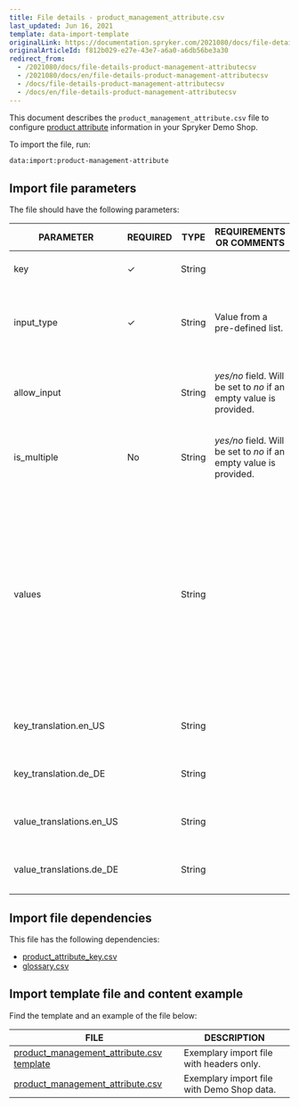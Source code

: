 ```yaml
---
title: File details - product_management_attribute.csv
last_updated: Jun 16, 2021
template: data-import-template
originalLink: https://documentation.spryker.com/2021080/docs/file-details-product-management-attributecsv
originalArticleId: f812b029-e27e-43e7-a6a0-a6db56be3a30
redirect_from:
  - /2021080/docs/file-details-product-management-attributecsv
  - /2021080/docs/en/file-details-product-management-attributecsv
  - /docs/file-details-product-management-attributecsv
  - /docs/en/file-details-product-management-attributecsv
---
```


This document describes the `product_management_attribute.csv` file to configure [product attribute](/docs/scos/user/features/product-feature-overview/product-feature-overview.html) information in your Spryker Demo Shop.

To import the file, run:

```bash
data:import:product-management-attribute
```

## Import file parameters

The file should have the following parameters:

| PARAMETER | REQUIRED | TYPE | REQUIREMENTS OR COMMENTS | DESCRIPTION |
| --- | --- | --- | --- | --- |
| key | &check; | String |   | Key identifier of the product attribute. |
| input_type | &check; | String | Value from a pre-defined list. | Input type of the product attribute, for example, text, number, select, etc. |
| allow_input |  | String |  *yes/no* field. Will be set to *no* if an empty value is provided. |Indicates if custom values can be entered in this product attribute.  |
| is_multiple | No | String | *yes/no* field. Will be set to *no* if an empty value is provided. |Indicates if the attribute can have multiple values.  |
| values |  | String |  | Selectable values. Field *values* is a string defining possible attribute values, separated by commas. For example, "16 GB, 32 GB, 64 GB, 128 GB" means that attribute can accept values "16 GB", "32 GB", "64 GB", "128 GB". |
| key_translation.en_US |  | String |  | Translation attribute key to the locale US language. |
| key_translation.de_DE |  | String |  | Translation attribute key to the locale DE language. |
| value_translations.en_US |  | String |  | Translation attribute value to the locale US language. |
| value_translations.de_DE |  | String |  | Translation attribute value to the locale DE language. |

## Import file dependencies

This file has the following dependencies:

* [ product_attribute_key.csv](/docs/scos/dev/data-import/data-import-categories/catalog-setup/products/file-details-product-attribute-key.csv.html)
* [glossary.csv](/docs/scos/dev/data-import/data-import-categories/commerce-setup/file-details-glossary.csv.html)

## Import template file and content example

Find the template and an example of the file below:

| FILE | DESCRIPTION |
| --- | --- |
| [product_management_attribute.csv template](https://spryker.s3.eu-central-1.amazonaws.com/docs/Developer+Guide/Back-End/Data+Manipulation/Data+Ingestion/Data+Import/Data+Import+Categories/Catalog+Setup/Products/Template+product_management_attribute.csv) | Exemplary import file with headers only. |
| [product_management_attribute.csv](https://spryker.s3.eu-central-1.amazonaws.com/docs/Developer+Guide/Back-End/Data+Manipulation/Data+Ingestion/Data+Import/Data+Import+Categories/Catalog+Setup/Products/product_management_attribute.csv) | Exemplary import file with Demo Shop data. |
